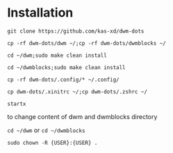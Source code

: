 # Installation

`git clone https://github.com/kas-xd/dwm-dots`

`cp -rf dwm-dots/dwm ~/;cp -rf dwm-dots/dwmblocks ~/`

`cd ~/dwm;sudo make clean install`

`cd ~/dwmblocks;sudo make clean install`

`cp -rf dwm-dots/.config/* ~/.config/`

`cp dwm-dots/.xinitrc ~/;cp dwm-dots/.zshrc ~/`

`startx`


to change content of dwm and dwmblocks directory

`cd ~/dwm` or `cd ~/dwmblocks`

`sudo chown -R {USER}:{USER} .`
